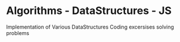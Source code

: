 # Algorithms - DataStructures - JS

Implementation of Various DataStructures
Coding excersises solving problems
